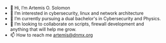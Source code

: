- 👋 Hi, I’m Artemis O. Solomon
- 👀 I’m interested in cybersecurity, linux and network architecture
- 🌱 I’m currently pursuing a dual bachelor's in Cybersecurity and Physics.
- 💞️ I’m looking to collaborate on scripts, firewall development and anything that will help me grow.
- 📫 How to reach me artemis@dnmx.org

<!---
Artemis-solomon/Artemis-solomon is a ✨ special ✨ repository because its `README.md` (this file) appears on your GitHub profile.
You can click the Preview link to take a look at your changes.
--->
